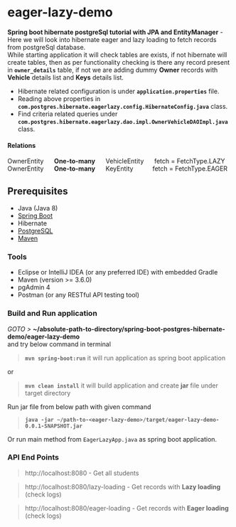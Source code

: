 # eager-lazy-demo

**Spring boot hibernate postgreSql tutorial with JPA and EntityManager** - 
Here we will look into hibernate eager and lazy loading to fetch records from postgreSql database.  
While starting application it will check tables are exists, if not hibernate will create tables,
then as per functionality checking is there any record present in **`owner_details`** table, 
if not we are adding dummy **Owner** records with **Vehicle** details list and **Keys** details list.    

- Hibernate related configuration is under **`application.properties`** file.
- Reading above properties in **`com.postgres.hibernate.eagerlazy.config.HibernateConfig.java`** class.
- Find criteria related queries under **`com.postgres.hibernate.eagerlazy.dao.impl.OwnerVehicleDAOImpl.java`** class.


#### Relations
OwnerEntity   &nbsp;&nbsp;&nbsp;&nbsp;   **One-to-many**   &nbsp;&nbsp;&nbsp;&nbsp;   VehicleEntity   &nbsp;&nbsp;&nbsp;&nbsp;                               fetch = FetchType.LAZY   
OwnerEntity   &nbsp;&nbsp;&nbsp;&nbsp;   **One-to-many**   &nbsp;&nbsp;&nbsp;&nbsp;   KeyEntity       &nbsp;&nbsp;&nbsp;&nbsp;&nbsp;&nbsp;&nbsp;&nbsp;&nbsp; fetch = FetchType.EAGER   


## Prerequisites 
- Java (Java 8)
- [Spring Boot](https://spring.io/projects/spring-boot)
- Hibernate
- [PostgreSQL](https://www.postgresql.org/docs/)
- [Maven](https://maven.apache.org/guides/index.html)


### Tools
- Eclipse or IntelliJ IDEA (or any preferred IDE) with embedded Gradle
- Maven (version >= 3.6.0)
- pgAdmin 4
- Postman (or any RESTful API testing tool)


###  Build and Run application
_GOTO >_ **~/absolute-path-to-directory/spring-boot-postgres-hibernate-demo/eager-lazy-demo**  
and try below command in terminal
> **```mvn spring-boot:run```** it will run application as spring boot application

or
> **```mvn clean install```** it will build application and create **jar** file under target directory 

Run jar file from below path with given command
> **```java -jar ~/path-to-<eager-lazy-demo>/target/eager-lazy-demo-0.0.1-SNAPSHOT.jar```**

Or run main method from `EagerLazyApp.java` as spring boot application.


### API End Points

> http://localhost:8080 - Get all students 


> http://localhost:8080/lazy-loading - Get records with **Lazy loading** (check logs)  


> http://localhost:8080/eager-loading -  Get records with **Eager loading** (check logs)

